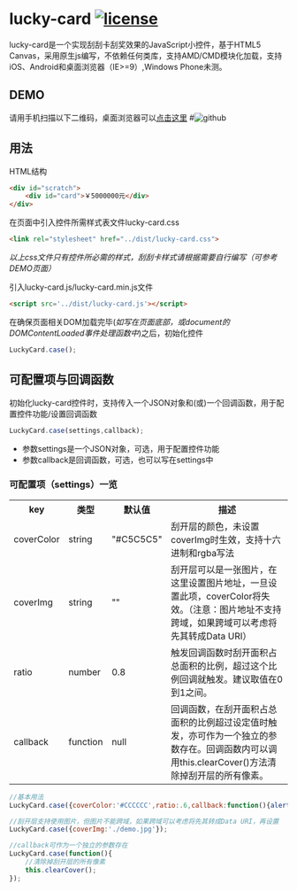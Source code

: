 # lucky-card [![license](https://img.shields.io/badge/license-MIT-blue.svg)](https://github.com/Franslee/lucky-card/blob/master/LICENSE) #

lucky-card是一个实现刮刮卡刮奖效果的JavaScript小控件，基于HTML5 Canvas，采用原生js编写，不依赖任何类库，支持AMD/CMD模块化加载，支持iOS、Android和桌面浏览器（IE>=9）,Windows Phone未测。

## DEMO ##

请用手机扫描以下二维码，桌面浏览器可以[点击这里](http://franslee.github.io/lucky-card/demo.html)
#![github](http://franslee.github.io/lucky-card/qr_code.png "lucky-card DEMO") 

## 用法 ##

HTML结构

```html
<div id="scratch">
    <div id="card">￥5000000元</div>
</div>
```

在页面中引入控件所需样式表文件lucky-card.css

```html
<link rel="stylesheet" href="../dist/lucky-card.css">
```
*以上css文件只有控件所必需的样式，刮刮卡样式请根据需要自行编写（可参考DEMO页面）*


引入lucky-card.js/lucky-card.min.js文件

```html
<script src='../dist/lucky-card.js'></script>
```

在确保页面相关DOM加载完毕(*如写在页面底部，或document的DOMContentLoaded事件处理函数中*)之后，初始化控件

```js
LuckyCard.case();
```

## 可配置项与回调函数 ##

初始化lucky-card控件时，支持传入一个JSON对象和(或)一个回调函数，用于配置控件功能/设置回调函数

```js
LuckyCard.case(settings,callback);
```

* 参数settings是一个JSON对象，可选，用于配置控件功能
* 参数callback是回调函数，可选，也可以写在settings中

### 可配置项（settings）一览 ###
<table>
	<tr>
		<th>key</th>
		<th>类型</th>
		<th>默认值</th>
		<th>描述</th>
	</tr>
	<tr>
		<td>coverColor</td>
		<td>string</td>
		<td>"#C5C5C5"</td>
		<td>刮开层的颜色，未设置coverImg时生效，支持十六进制和rgba写法</td>
	</tr>
	<tr>
		<td>coverImg</td>
		<td>string</td>
		<td>""</td>
		<td>刮开层可以是一张图片，在这里设置图片地址，一旦设置此项，coverColor将失效。（注意：图片地址不支持跨域，如果跨域可以考虑将先其转成Data URI）</td>
	</tr>
	<tr>
		<td>ratio</td>
		<td>number</td>
		<td>0.8</td>
		<td>触发回调函数时刮开面积占总面积的比例，超过这个比例回调就触发。建议取值在0到1之间。</td>
	</tr>
	<tr>
		<td>callback</td>
		<td>function</td>
		<td>null</td>
		<td>回调函数，在刮开面积占总面积的比例超过设定值时触发，亦可作为一个独立的参数存在。回调函数内可以调用this.clearCover()方法清除掉刮开层的所有像素。</td>
	</tr>
</table>

```js
//基本用法
LuckyCard.case({coverColor:'#CCCCCC',ratio:.6,callback:function(){alert('中奖啦！')}});

//刮开层支持使用图片，但图片不能跨域，如果跨域可以考虑将先其转成Data URI，再设置
LuckyCard.case({coverImg:'./demo.jpg'});

//callback可作为一个独立的参数存在
LuckyCard.case(function(){
	//清除掉刮开层的所有像素
	this.clearCover();
});
```
